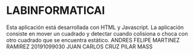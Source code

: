 # LABINFORMATICAI
Esta aplicación está desarrollada con HTML y Javascript. La aplicación consiste en mover un cuadrado y detectar cuando colisiona o choca con otro cuadrado que se encuentra estático.
ANDRES FELIPE MARTINEZ RAMIREZ 20191099030
JUAN CARLOS CRUZ
PILAR MASS

